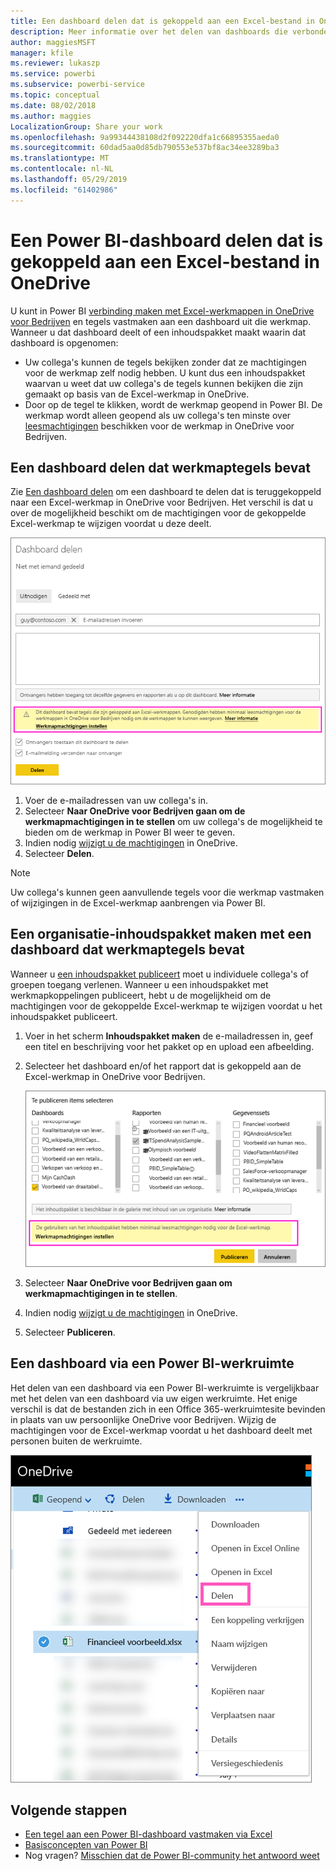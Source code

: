 ```yaml
---
title: Een dashboard delen dat is gekoppeld aan een Excel-bestand in OneDrive - Power BI
description: Meer informatie over het delen van dashboards die verbonden zijn met een Excel-werkmap in OneDrive voor Bedrijven en waaraan tegels uit die werkmap zijn vastgemaakt.
author: maggiesMSFT
manager: kfile
ms.reviewer: lukaszp
ms.service: powerbi
ms.subservice: powerbi-service
ms.topic: conceptual
ms.date: 08/02/2018
ms.author: maggies
LocalizationGroup: Share your work
ms.openlocfilehash: 9a99344438108d2f092220dfa1c66895355aeda0
ms.sourcegitcommit: 60dad5aa0d85db790553e537bf8ac34ee3289ba3
ms.translationtype: MT
ms.contentlocale: nl-NL
ms.lasthandoff: 05/29/2019
ms.locfileid: "61402986"
---
```

# <a name="share-a-power-bi-dashboard-that-links-to-an-excel-file-in-onedrive"></a>Een Power BI-dashboard delen dat is gekoppeld aan een Excel-bestand in OneDrive
U kunt in Power BI [verbinding maken met Excel-werkmappen in OneDrive voor Bedrijven](service-excel-workbook-files.md) en tegels vastmaken aan een dashboard uit die werkmap. Wanneer u dat dashboard deelt of een inhoudspakket maakt waarin dat dashboard is opgenomen:

* Uw collega's kunnen de tegels bekijken zonder dat ze machtigingen voor de werkmap zelf nodig hebben. U kunt dus een inhoudspakket waarvan u weet dat uw collega's de tegels kunnen bekijken die zijn gemaakt op basis van de Excel-werkmap in OneDrive.
* Door op de tegel te klikken, wordt de werkmap geopend in Power BI. De werkmap wordt alleen geopend als uw collega's ten minste over [leesmachtigingen](https://support.office.com/article/Share-documents-or-folders-in-Office-365-1fe37332-0f9a-4719-970e-d2578da4941c) beschikken voor de werkmap in OneDrive voor Bedrijven.

## <a name="share-a-dashboard-that-contains-workbook-tiles"></a>Een dashboard delen dat werkmaptegels bevat
Zie [Een dashboard delen](service-share-dashboards.md) om een dashboard te delen dat is teruggekoppeld naar een Excel-werkmap in OneDrive voor Bedrijven. Het verschil is dat u over de mogelijkheid beschikt om de machtigingen voor de gekoppelde Excel-werkmap te wijzigen voordat u deze deelt.

  ![het dialoogvenster Dashboard delen](media/service-share-dashboard-that-links-to-excel-onedrive/pbi_share_workbk.png)

1. Voer de e-mailadressen van uw collega's in.
2. Selecteer **Naar OneDrive voor Bedrijven gaan om de werkmapmachtigingen in te stellen** om uw collega's de mogelijkheid te bieden om de werkmap in Power BI weer te geven.
3. Indien nodig [wijzigt u de machtigingen](https://support.office.com/article/Share-files-and-folders-and-change-permissions-9fcc2f7d-de0c-4cec-93b0-a82024800c07) in OneDrive.
4. Selecteer **Delen**.

>[!NOTE]
>Uw collega's kunnen geen aanvullende tegels voor die werkmap vastmaken of wijzigingen in de Excel-werkmap aanbrengen via Power BI.
> 
> 

## <a name="create-an-organizational-content-pack-with-a-dashboard-that-contains-workbook-tiles"></a>Een organisatie-inhoudspakket maken met een dashboard dat werkmaptegels bevat
Wanneer u [een inhoudspakket publiceert](service-organizational-content-pack-create-and-publish.md) moet u individuele collega's of groepen toegang verlenen. Wanneer u een inhoudspakket met werkmapkoppelingen publiceert, hebt u de mogelijkheid om de machtigingen voor de gekoppelde Excel-werkmap te wijzigen voordat u het inhoudspakket publiceert.

1. Voer in het scherm **Inhoudspakket maken** de e-mailadressen in, geef een titel en beschrijving voor het pakket op en upload een afbeelding.
2. Selecteer het dashboard en/of het rapport dat is gekoppeld aan de Excel-werkmap in OneDrive voor Bedrijven.
   
    ![Excel-werkmap in een inhoudspakket](media/service-share-dashboard-that-links-to-excel-onedrive/pbi_contpack_workbk.png)
3. Selecteer **Naar OneDrive voor Bedrijven gaan om werkmapmachtigingen in te stellen**.
4. Indien nodig [wijzigt u de machtigingen](https://support.office.com/article/Share-files-and-folders-and-change-permissions-9fcc2f7d-de0c-4cec-93b0-a82024800c07) in OneDrive.
5. Selecteer **Publiceren**.

## <a name="share-a-dashboard-from-a-power-bi-workspace"></a>Een dashboard via een Power BI-werkruimte
Het delen van een dashboard via een Power BI-werkruimte is vergelijkbaar met het delen van een dashboard via uw eigen werkruimte. Het enige verschil is dat de bestanden zich in een Office 365-werkruimtesite bevinden in plaats van uw persoonlijke OneDrive voor Bedrijven. Wijzig de machtigingen voor de Excel-werkmap voordat u het dashboard deelt met personen buiten de werkruimte.

![Delen via OneDrive](media/service-share-dashboard-that-links-to-excel-onedrive/pbi_onedriveshare.png)

## <a name="next-steps"></a>Volgende stappen
* [Een tegel aan een Power BI-dashboard vastmaken via Excel](service-dashboard-pin-tile-from-excel.md)
* [Basisconcepten van Power BI](consumer/end-user-basic-concepts.md)
* Nog vragen? [Misschien dat de Power BI-community het antwoord weet](http://community.powerbi.com/)

